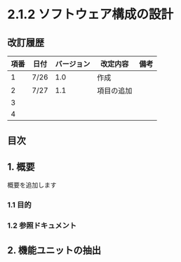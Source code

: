 # 2.1.2 ソフトウェア構成の設計

## 改訂履歴

| 項番 | 日付 | バージョン | 改定内容 | 備考 |
| ---- | ---- | ---- | ---- | ----|
| 1 | 7/26 | 1.0 | 作成 |  |
| 2 | 7/27 | 1.1 | 項目の追加 |   |
| 3 |
| 4 |

## 目次

## 1. 概要　<!-- TODO: 概要を書く -->
概要を追加します

### 1.1 目的　 <!--TODO: 目的を書く  -->

### 1.2 参照ドキュメント　<!-- TODO: 参照ドキュメントを書く -->

## 2. 機能ユニットの抽出
<!--  -->